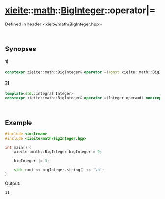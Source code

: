 # [xieite](../../xieite.md)\:\:[math](../../math.md)\:\:[BigInteger](../BigInteger.md)\:\:operator|=
Defined in header [<xieite/math/BigInteger.hpp>](../../../include/xieite/math/BigInteger.hpp)

&nbsp;

## Synopses
#### 1)
```cpp
constexpr xieite::math::BigInteger& operator|=(const xieite::math::BigInteger& operand) noexcept;
```
#### 2)
```cpp
template<std::integral Integer>
constexpr xieite::math::BigInteger& operator|=(Integer operand) noexcept;
```

&nbsp;

## Example
```cpp
#include <iostream>
#include <xieite/math/BigInteger.hpp>

int main() {
    xieite::math::BigInteger bigInteger = 9;

    bigInteger |= 3;

    std::cout << bigInteger.string() << '\n';
}
```
Output:
```
11
```
